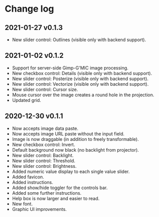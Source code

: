 # Change log

## 2021-01-27 v0.1.3

- New slider control: Outlines (visible only with backend support).

## 2021-01-02 v0.1.2

- Support for server-side Gimp-G'MIC image processing.
- New checkbox control: Details (visible only with backend support).
- New slider control: Posterize (visible only with backend support).
- New slider control: Vectorize (visible only with backend support).
- New slider control: Cursor size.
- Mouse cursor over the image creates a round hole in the projection.
- Updated grid.

## 2020-12-30 v0.1.1

- Now accepts image data paste.
- Now accepts image URL paste without the input field.
- Image is now draggable (in addition to freely transformable).
- New checkbox control: Invert.
- Default background now black (no backlight from projector).
- New slider control: Backlight.
- New slider control: Threshold.
- New slider control: Brightness.
- Added numeric value display to each single value slider.
- Added favicon.
- Added instructions.
- Added show/hide toggler for the controls bar.
- Added some further instructions.
- Help box is now larger and easier to read.
- New font.
- Graphic UI improvements.
